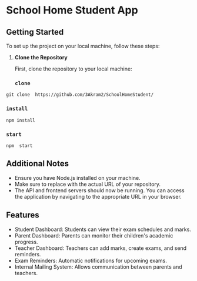 # School Home Student App

## Getting Started

To set up the project on your local machine, follow these steps:

1. **Clone the Repository**

   First, clone the repository to your local machine:

   ### `clone`

```
git clone  https://github.com/3Akram2/SchoolHomeStudent/
```
### `install`


```
npm install 

```
### `start`


```
npm  start
```
## Additional Notes
- Ensure you have Node.js installed on your machine.
- Make sure to replace <repository-url> with the actual URL of your repository.
- The API and frontend servers should now be running. You can access the application by navigating to the appropriate URL in your browser.

## Features
- Student Dashboard: Students can view their exam schedules and marks.
- Parent Dashboard: Parents can monitor their children's academic progress.
- Teacher Dashboard: Teachers can add marks, create exams, and send reminders.
- Exam Reminders: Automatic notifications for upcoming exams.
- Internal Mailing System: Allows communication between parents and teachers.
